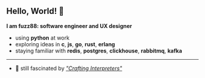 ## Hello, World! 👋
[<img src="computer-illustration.png" min-width="400px" max-width="400px" width="400px" align="right" alt="Remote">]: #

<p align="left"><b>I am fuzz88: software engineer and UX designer</b></p>

- using __python__ at work
- exploring ideas in __c__, __js__, __go__, __rust__, __erlang__
- staying familiar with __redis__, __postgres__, __clickhouse__, __rabbitmq__, __kafka__

---

- 🌱 still fascinated by [*"Crafting Interpreters"*](https://craftinginterpreters.com/a-bytecode-virtual-machine.html)
